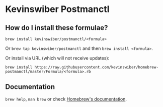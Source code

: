 # Kevinswiber Postmanctl

## How do I install these formulae?
`brew install kevinswiber/postmanctl/<formula>`

Or `brew tap kevinswiber/postmanctl` and then `brew install <formula>`.

Or install via URL (which will not receive updates):

```
brew install https://raw.githubusercontent.com/kevinswiber/homebrew-postmanctl/master/Formula/<formula>.rb
```

## Documentation
`brew help`, `man brew` or check [Homebrew's documentation](https://docs.brew.sh).

